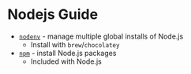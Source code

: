 # Nodejs Guide

* [`nodenv`](https://github.com/nodenv/nodenv) - manage multiple global installs
    of Node.js
  * Install with `brew`/`chocolatey`
* [`npm`](https://github.com/npm/cli) - install Node.js packages
  * Included with Node.js
